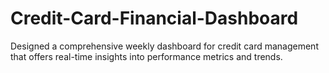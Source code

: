 # Credit-Card-Financial-Dashboard
Designed a comprehensive weekly dashboard for credit card management that offers real-time insights into performance metrics and trends.

